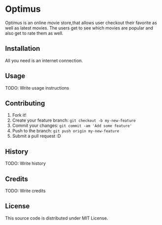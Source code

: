 # Optimus

Optimus is an online movie store,that allows user checkout their favorite as well as latest movies.
The users get to see which movies are popular and also get to rate them as well.

## Installation

All you need is an internet connection.

## Usage

TODO: Write usage instructions

## Contributing

1. Fork it!
2. Create your feature branch: `git checkout -b my-new-feature`
3. Commit your changes: `git commit -am 'Add some feature'`
4. Push to the branch: `git push origin my-new-feature`
5. Submit a pull request :D

## History

TODO: Write history

## Credits

TODO: Write credits

## License

This source code is distributed under MIT License.